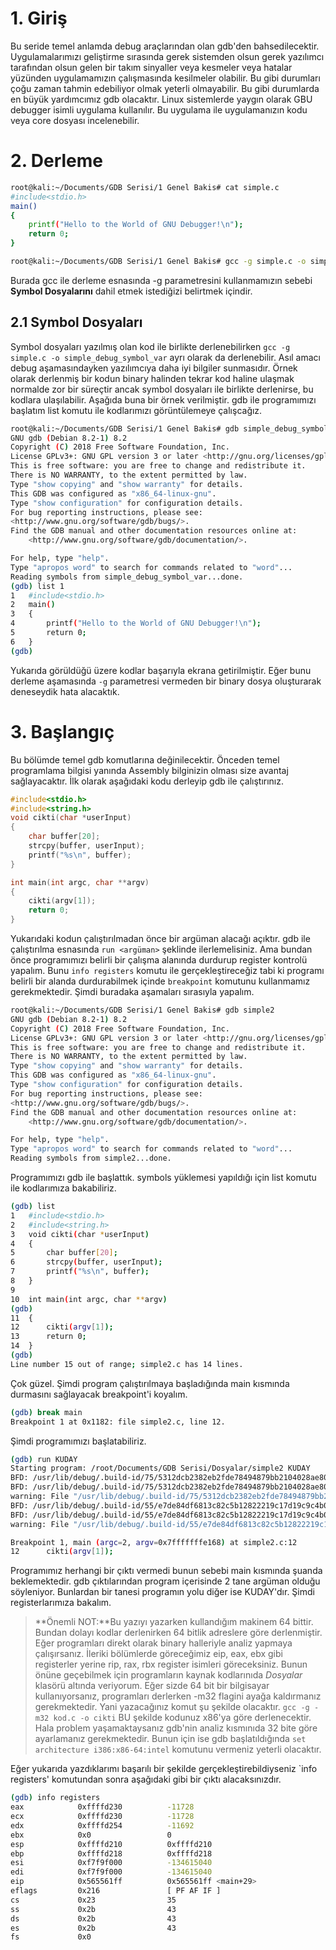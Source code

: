 # 1. Giriş
Bu seride temel anlamda debug araçlarından olan gdb'den bahsedilecektir. Uygulamalarımızı geliştirme sırasında gerek sistemden olsun gerek yazılımcı tarafından olsun gelen bir takım sinyaller veya kesmeler veya hatalar yüzünden uygulamamızın çalışmasında kesilmeler olabilir. Bu gibi durumları çoğu zaman tahmin edebiliyor olmak yeterli olmayabilir. Bu gibi durumlarda en büyük yardımcımız gdb olacaktır. Linux sistemlerde yaygın olarak GBU debugger isimli uygulama kullanılır. Bu uygulama ile uygulamanızın kodu veya core dosyası incelenebilir.

# 2. Derleme

```sh
root@kali:~/Documents/GDB Serisi/1 Genel Bakis# cat simple.c 
#include<stdio.h>
main()
{
	printf("Hello to the World of GNU Debugger!\n");
	return 0;
}
```

```sh
root@kali:~/Documents/GDB Serisi/1 Genel Bakis# gcc -g simple.c -o simple_debug_symbol_var
```
Burada gcc ile derleme esnasında -g parametresini kullanmamızın sebebi **Symbol Dosyalarını** dahil etmek istediğizi belirtmek içindir.

## 2.1 Symbol Dosyaları
Symbol dosyaları yazılmış olan kod ile birlikte derlenebilirken `gcc -g simple.c -o simple_debug_symbol_var` ayrı olarak da derlenebilir. Asıl amacı debug aşamasındayken yazılımcıya daha iyi bilgiler sunmasıdır. Örnek olarak derlenmiş bir kodun binary halinden tekrar kod haline ulaşmak normalde zor bir süreçtir ancak symbol dosyaları ile birlikte derlenirse, bu kodlara ulaşılabilir. Aşağıda buna bir örnek verilmiştir.
gdb ile programımızı başlatım list komutu ile kodlarımızı görüntülemeye çalışcağız.

```sh
root@kali:~/Documents/GDB Serisi/1 Genel Bakis# gdb simple_debug_symbol_var 
GNU gdb (Debian 8.2-1) 8.2
Copyright (C) 2018 Free Software Foundation, Inc.
License GPLv3+: GNU GPL version 3 or later <http://gnu.org/licenses/gpl.html>
This is free software: you are free to change and redistribute it.
There is NO WARRANTY, to the extent permitted by law.
Type "show copying" and "show warranty" for details.
This GDB was configured as "x86_64-linux-gnu".
Type "show configuration" for configuration details.
For bug reporting instructions, please see:
<http://www.gnu.org/software/gdb/bugs/>.
Find the GDB manual and other documentation resources online at:
    <http://www.gnu.org/software/gdb/documentation/>.

For help, type "help".
Type "apropos word" to search for commands related to "word"...
Reading symbols from simple_debug_symbol_var...done.
(gdb) list 1
1	#include<stdio.h>
2	main()
3	{
4		printf("Hello to the World of GNU Debugger!\n");
5		return 0;
6	}
(gdb) 
```

Yukarıda görüldüğü üzere kodlar başarıyla ekrana getirilmiştir.
Eğer bunu derleme aşamasında `-g` parametresi vermeden bir binary dosya oluşturarak deneseydik hata alacaktık. 

# 3. Başlangıç
Bu bölümde temel gdb komutlarına değinilecektir. Önceden temel programlama bilgisi yanında Assembly bilginizin olması size avantaj sağlayacaktır. İlk olarak aşağıdaki kodu derleyip gdb ile çalıştırınız.

```c
#include<stdio.h>
#include<string.h>
void cikti(char *userInput)
{
    char buffer[20];
    strcpy(buffer, userInput);
    printf("%s\n", buffer);
}

int main(int argc, char **argv)
{
	cikti(argv[1]);
	return 0;
}
```
Yukarıdaki kodun çalıştırılmadan önce bir argüman alacağı açıktır. gdb ile çalıştırılma esnasında `run <argüman>` şeklinde ilerlemelisiniz. Ama bundan önce programımızı belirli bir çalışma alanında durdurup register kontrolü yapalım. Bunu `info registers` komutu ile gerçekleştireceğiz tabi ki programı belirli bir alanda durdurabilmek içinde `breakpoint` komutunu kullanmamız gerekmektedir. Şimdi buradaka aşamaları sırasıyla yapalım.

```sh
root@kali:~/Documents/GDB Serisi/1 Genel Bakis# gdb simple2
GNU gdb (Debian 8.2-1) 8.2
Copyright (C) 2018 Free Software Foundation, Inc.
License GPLv3+: GNU GPL version 3 or later <http://gnu.org/licenses/gpl.html>
This is free software: you are free to change and redistribute it.
There is NO WARRANTY, to the extent permitted by law.
Type "show copying" and "show warranty" for details.
This GDB was configured as "x86_64-linux-gnu".
Type "show configuration" for configuration details.
For bug reporting instructions, please see:
<http://www.gnu.org/software/gdb/bugs/>.
Find the GDB manual and other documentation resources online at:
    <http://www.gnu.org/software/gdb/documentation/>.

For help, type "help".
Type "apropos word" to search for commands related to "word"...
Reading symbols from simple2...done.
```
Programımızı gdb ile başlattık. symbols yüklemesi yapıldığı için list komutu ile kodlarımıza bakabiliriz.
```sh
(gdb) list
1	#include<stdio.h>
2	#include<string.h>
3	void cikti(char *userInput)
4	{
5	    char buffer[20];
6	    strcpy(buffer, userInput);
7	    printf("%s\n", buffer);
8	}
9	
10	int main(int argc, char **argv)
(gdb) 
11	{
12		cikti(argv[1]);
13		return 0;
14	}
(gdb) 
Line number 15 out of range; simple2.c has 14 lines.
```
Çok güzel. Şimdi program çalıştırılmaya başladığında main kısmında durmasını sağlayacak breakpoint'i koyalım.

```sh
(gdb) break main
Breakpoint 1 at 0x1182: file simple2.c, line 12.
```
Şimdi programımızı başlatabiliriz.
```sh
(gdb) run KUDAY
Starting program: /root/Documents/GDB Serisi/Dosyalar/simple2 KUDAY
BFD: /usr/lib/debug/.build-id/75/5312dcb2382eb2fde78494879bb2104028ae80.debug: unable to initialize decompress status for section .debug_aranges
BFD: /usr/lib/debug/.build-id/75/5312dcb2382eb2fde78494879bb2104028ae80.debug: unable to initialize decompress status for section .debug_aranges
warning: File "/usr/lib/debug/.build-id/75/5312dcb2382eb2fde78494879bb2104028ae80.debug" has no build-id, file skipped
BFD: /usr/lib/debug/.build-id/55/e7de84df6813c82c5b12822219c17d19c9c4b0.debug: unable to initialize decompress status for section .debug_aranges
BFD: /usr/lib/debug/.build-id/55/e7de84df6813c82c5b12822219c17d19c9c4b0.debug: unable to initialize decompress status for section .debug_aranges
warning: File "/usr/lib/debug/.build-id/55/e7de84df6813c82c5b12822219c17d19c9c4b0.debug" has no build-id, file skipped

Breakpoint 1, main (argc=2, argv=0x7fffffffe168) at simple2.c:12
12		cikti(argv[1]);
```
Programımız herhangi bir çıktı vermedi bunun sebebi main kısmında şuanda beklemektedir. gdb çıktılarından program içerisinde 2 tane argüman olduğu söyleniyor. Bunlardan bir tanesi programın yolu diğer ise KUDAY'dır. Şimdi registerlarımıza bakalım.

> **Önemli NOT:**Bu yazıyı yazarken kullandığım makinem 64 bittir. Bundan dolayı kodlar derlenirken 64 bitlik adreslere göre derlenmiştir. Eğer programları direkt olarak binary halleriyle analiz yapmaya çalışırsanız. İleriki bölümlerde göreceğimiz eip, eax, ebx gibi registerler yerine rip, rax, rbx register isimleri göreceksiniz. Bunun önüne geçebilmek için programların kaynak kodlarınıda *Dosyalar* klasörü altında veriyorum. Eğer sizde 64 bit bir bilgisayar kullanıyorsanız, programları derlerken -m32 flagini ayağa kaldırmanız gerekmektedir. Yani yazacağınız komut şu şekilde olacaktır. `gcc -g -m32 kod.c -o cikti` BU şekilde kodunuz x86'ya göre derlenecektir. Hala problem yaşamaktaysanız gdb'nin analiz kısmınıda 32 bite göre ayarlamanız gerekmektedir. Bunun için ise gdb başlatıldığında `set architecture i386:x86-64:intel` komutunu vermeniz yeterli olacaktır.

Eğer yukarıda yazdıklarımı başarılı bir şekilde gerçekleştirebildiyseniz `info registers' komutundan sonra aşağıdaki gibi bir çıktı alacaksınızdır.
```sh
(gdb) info registers
eax            0xffffd230          -11728
ecx            0xffffd230          -11728
edx            0xffffd254          -11692
ebx            0x0                 0
esp            0xffffd210          0xffffd210
ebp            0xffffd218          0xffffd218
esi            0xf7f9f000          -134615040
edi            0xf7f9f000          -134615040
eip            0x565561ff          0x565561ff <main+29>
eflags         0x216               [ PF AF IF ]
cs             0x23                35
ss             0x2b                43
ds             0x2b                43
es             0x2b                43
fs             0x0                 
```